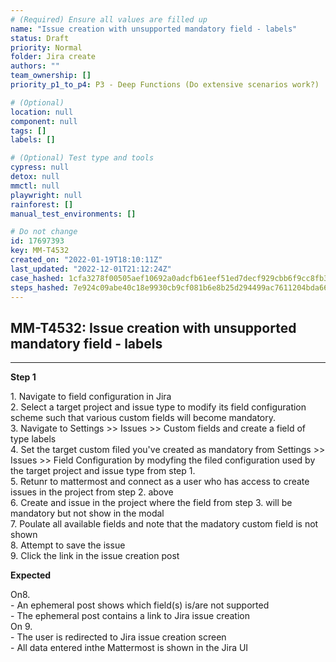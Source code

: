 ```yaml
---
# (Required) Ensure all values are filled up
name: "Issue creation with unsupported mandatory field - labels"
status: Draft
priority: Normal
folder: Jira create
authors: ""
team_ownership: []
priority_p1_to_p4: P3 - Deep Functions (Do extensive scenarios work?)

# (Optional)
location: null
component: null
tags: []
labels: []

# (Optional) Test type and tools
cypress: null
detox: null
mmctl: null
playwright: null
rainforest: []
manual_test_environments: []

# Do not change
id: 17697393
key: MM-T4532
created_on: "2022-01-19T18:10:11Z"
last_updated: "2022-12-01T21:12:24Z"
case_hashed: 1cfa3278f00505aef10692a0adcfb61eef51ed7decf929cbb6f9cc8fb35e735db3c0f3b200c6a0408d8826544712d5d4
steps_hashed: 7e924c09abe40c18e9930cb9cf081b6e8b25d294499ac7611204bda6684e0933095d3d56a35aaa68703cdc2401e5b3d3
---
```


<!-- (Auto-generated) Based on frontmatter's "key" and "name" -->

## MM-T4532: Issue creation with unsupported mandatory field - labels

---

**Step 1**

1\. Navigate to field configuration in Jira\
2\. Select a target project and issue type to modify its field configuration scheme such that various custom fields will become mandatory.\
3\. Navigate to Settings >> Issues >> Custom fields and create a field of type labels\
4\. Set the target custom filed you've created as mandatory from Settings >> Issues >> Field Configuration by modyfing the filed configuration used by the target project and issue type from step 1.\
5\. Retunr to mattermost and connect as a user who has access to create issues in the project from step 2. above\
6\. Create and issue in the project where the field from step 3. will be mandatory but not show in the modal\
7\. Poulate all available fields and note that the madatory custom field is not shown\
8\. Attempt to save the issue\
9\. Click the link in the issue creation post

**Expected**

On8.\
\- An ephemeral post shows which field(s) is/are not supported\
\- The ephemeral post contains a link to Jira issue creation\
On 9.\
\- The user is redirected to Jira issue creation screen\
\- All data entered inthe Mattermost is shown in the Jira UI
